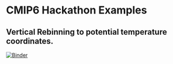 # CMIP6 Hackathon Examples

## Vertical Rebinning to potential temperature coordinates.
[![Binder](https://mybinder.org/badge_logo.svg)](https://mybinder.org/v2/gh/jbusecke/cmip6-hackathon-demos/master?filepath=notebooks%2Fvertical_rebinning_demo.ipynb)



